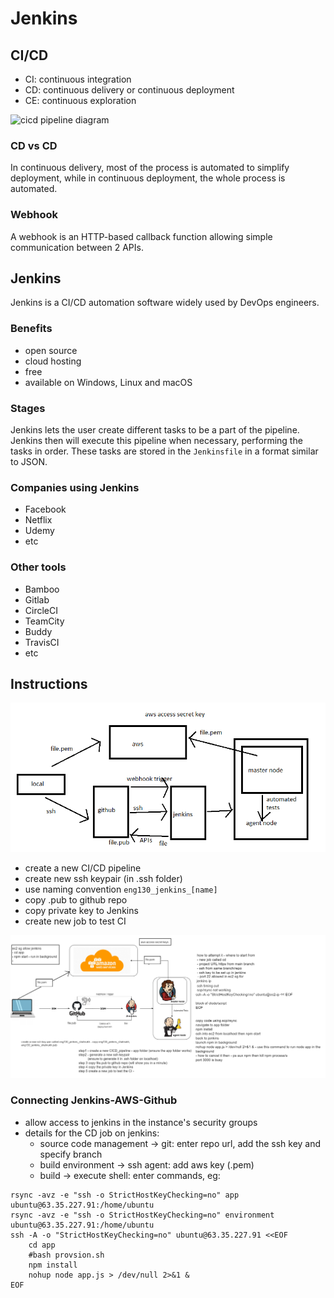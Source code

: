 # Jenkins

## CI/CD

- CI: continuous integration
- CD: continuous delivery or continuous deployment
- CE: continuous exploration

![cicd pipeline diagram](https://github.com/Benedek4000/jenkins/blob/main/images/cicd%20pipeline.png)

### CD vs CD

In continuous delivery, most of the process is automated to simplify 
deployment, while in continuous deployment, the whole process is automated.

### Webhook

A webhook is an HTTP-based callback function allowing simple communication
between 2 APIs.

## Jenkins

Jenkins is a CI/CD automation software widely used by DevOps engineers.

### Benefits

- open source
- cloud hosting
- free
- available on Windows, Linux and macOS

### Stages

Jenkins lets the user create different tasks to be a part of the pipeline.
Jenkins then will execute this pipeline when necessary, performing the tasks
in order. These tasks are stored in the `Jenkinsfile` in a format similar 
to JSON.

### Companies using Jenkins

- Facebook
- Netflix
- Udemy
- etc

### Other tools

- Bamboo
- Gitlab
- CircleCI
- TeamCity
- Buddy
- TravisCI
- etc

## Instructions

![jenkins-aws-github basic diagram](https://github.com/Benedek4000/eng130_jenkins/blob/main/images/jenkins-aws-github-basic.png)

- create a new CI/CD pipeline
- create new ssh keypair (in .ssh folder)
- use naming convention `eng130_jenkins_[name]`
- copy .pub to github repo
- copy private key to Jenkins
- create new job to test CI

![jenkins-aws-github diagram](https://github.com/Benedek4000/eng130_jenkins/blob/main/images/jenkins-aws-github.png)

### Connecting Jenkins-AWS-Github

- allow access to jenkins in the instance's security groups
- details for the CD job on jenkins:
  - source code management -> git: enter repo url, add the ssh key
  and specify branch
  - build environment -> ssh agent: add aws key (.pem)
  - build -> execute shell: enter commands, eg:

```commandline
rsync -avz -e "ssh -o StrictHostKeyChecking=no" app ubuntu@63.35.227.91:/home/ubuntu
rsync -avz -e "ssh -o StrictHostKeyChecking=no" environment ubuntu@63.35.227.91:/home/ubuntu
ssh -A -o "StrictHostKeyChecking=no" ubuntu@63.35.227.91 <<EOF
    cd app
    #bash provsion.sh
    npm install
    nohup node app.js > /dev/null 2>&1 &
EOF 
```